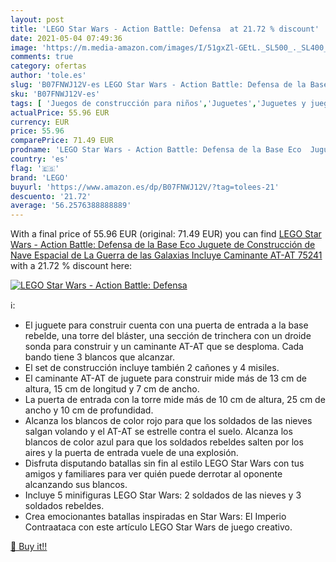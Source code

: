 ```yaml
---
layout: post
title: 'LEGO Star Wars - Action Battle: Defensa  at 21.72 % discount'
date: 2021-05-04 07:49:36
image: 'https://m.media-amazon.com/images/I/51gxZl-GEtL._SL500_._SL400_.jpg'
comments: true
category: ofertas
author: 'tole.es'
slug: 'B07FNWJ12V-es LEGO Star Wars - Action Battle: Defensa de la Base Eco...'
sku: 'B07FNWJ12V-es'
tags: [ 'Juegos de construcción para niños','Juguetes','Juguetes y juegos','lego', ]
actualPrice: 55.96 EUR
currency: EUR
price: 55.96
comparePrice: 71.49 EUR
prodname: 'LEGO Star Wars - Action Battle: Defensa de la Base Eco  Juguete de Construcción de Nave Espacial de La Guerra de las Galaxias  Incluye Caminante AT-AT  75241 '
country: 'es'
flag: '🇪🇸'
brand: 'LEGO'
buyurl: 'https://www.amazon.es/dp/B07FNWJ12V/?tag=tolees-21'
descuento: '21.72'
average: '56.2576388888889'
---
```


With a final price of 55.96 EUR (original: 71.49 EUR) you can find [LEGO Star Wars - Action Battle: Defensa de la Base Eco  Juguete de Construcción de Nave Espacial de La Guerra de las Galaxias  Incluye Caminante AT-AT  75241 ](https://www.amazon.es/dp/B07FNWJ12V/?tag=tolees-21) with a  21.72 % discount here:

[![LEGO Star Wars - Action Battle: Defensa ](https://m.media-amazon.com/images/I/51gxZl-GEtL._SL500_._SL400_.jpg)](https://www.amazon.es/dp/B07FNWJ12V/?tag=tolees-21)

ℹ️:

- El juguete para construir cuenta con una puerta de entrada a la base rebelde, una torre del bláster, una sección de trinchera con un droide sonda para construir y un caminante AT-AT que se desploma. Cada bando tiene 3 blancos que alcanzar.
- El set de construcción incluye también 2 cañones y 4 misiles.
- El caminante AT-AT de juguete para construir mide más de 13 cm de altura, 15 cm de longitud y 7 cm de ancho.
- La puerta de entrada con la torre mide más de 10 cm de altura, 25 cm de ancho y 10 cm de profundidad.
- Alcanza los blancos de color rojo para que los soldados de las nieves salgan volando y el AT-AT se estrelle contra el suelo. Alcanza los blancos de color azul para que los soldados rebeldes salten por los aires y la puerta de entrada vuele de una explosión.
- Disfruta disputando batallas sin fin al estilo LEGO Star Wars con tus amigos y familiares para ver quién puede derrotar al oponente alcanzando sus blancos.
- Incluye 5 minifiguras LEGO Star Wars: 2 soldados de las nieves y 3 soldados rebeldes.
- Crea emocionantes batallas inspiradas en Star Wars: El Imperio Contraataca con este artículo LEGO Star Wars de juego creativo.

[🛒 Buy it!!](https://www.amazon.es/dp/B07FNWJ12V/?tag=tolees-21)
